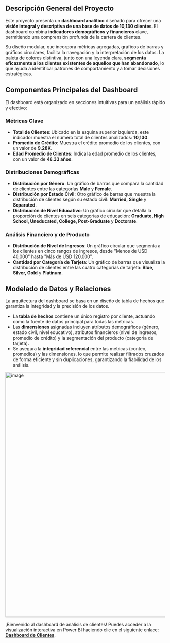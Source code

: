 ## **Descripción General del Proyecto**

Este proyecto presenta un **dashboard analítico** diseñado para ofrecer una **visión integral y descriptiva de una base de datos de 10,130 clientes**. El dashboard combina **indicadores demográficos y financieros** clave, permitiendo una comprensión profunda de la cartera de clientes. 

Su diseño modular, que incorpora métricas agregadas, gráficos de barras y gráficos circulares, facilita la navegación y la interpretación de los datos. La paleta de colores distintiva, junto con una leyenda clara, **segmenta eficazmente a los clientes existentes de aquellos que han abandonado**, lo que ayuda a identificar patrones de comportamiento y a tomar decisiones estratégicas.

## **Componentes Principales del Dashboard**

El dashboard está organizado en secciones intuitivas para un análisis rápido y efectivo:

### **Métricas Clave**

* **Total de Clientes**: Ubicado en la esquina superior izquierda, este indicador muestra el número total de clientes analizados: **10,130**.
* **Promedio de Crédito**: Muestra el crédito promedio de los clientes, con un valor de **9.28K**.
* **Edad Promedio de Clientes**: Indica la edad promedio de los clientes, con un valor de **46.33 años**.

### **Distribuciones Demográficas**

* **Distribución por Género**: Un gráfico de barras que compara la cantidad de clientes entre las categorías **Male** y **Female**.
* **Distribución por Estado Civil**: Otro gráfico de barras que muestra la distribución de clientes según su estado civil: **Married, Single** y **Separated**.
* **Distribución de Nivel Educativo**: Un gráfico circular que detalla la proporción de clientes en seis categorías de educación: **Graduate, High School, Uneducated, College, Post-Graduate** y **Doctorate**.

### **Análisis Financiero y de Producto**

* **Distribución de Nivel de Ingresos**: Un gráfico circular que segmenta a los clientes en cinco rangos de ingresos, desde "Menos de USD 40,000" hasta "Más de USD 120,000".
* **Cantidad por Categoría de Tarjeta**: Un gráfico de barras que visualiza la distribución de clientes entre las cuatro categorías de tarjeta: **Blue, Silver, Gold** y **Platinum**.

## **Modelado de Datos y Relaciones**

La arquitectura del dashboard se basa en un diseño de tabla de hechos que garantiza la integridad y la precisión de los datos.

* La **tabla de hechos** contiene un único registro por cliente, actuando como la fuente de datos principal para todas las métricas.
* Las **dimensiones** asignadas incluyen atributos demográficos (género, estado civil, nivel educativo), atributos financieros (nivel de ingresos, promedio de crédito) y la segmentación del producto (categoría de tarjeta).
* Se asegura la **integridad referencial** entre las métricas (conteo, promedios) y las dimensiones, lo que permite realizar filtrados cruzados de forma eficiente y sin duplicaciones, garantizando la fiabilidad de los análisis.

<img width="1362" height="769" alt="image" src="https://github.com/user-attachments/assets/e3549299-d1a0-43ea-8480-e539b408bd3d" />

¡Bienvenido al dashboard de análisis de clientes! Puedes acceder a la visualización interactiva en Power BI haciendo clic en el siguiente enlace: **[Dashboard de Clientes]([https://app.powerbi.com/links/DQ2JGZj7GJ?ctid=49ec9f52-8e28-4b20-a441-92ebf26c544c&pbi_source=linkShare](https://app.powerbi.com/view?r=eyJrIjoiZDMyNTQwNjAtNjQxMC00MWZiLWJiNmUtMzk3OWNhNGJiNDIyIiwidCI6IjQ5ZWM5ZjUyLThlMjgtNGIyMC1hNDQxLTkyZWJmMjZjNTQ0YyIsImMiOjR9))**.
